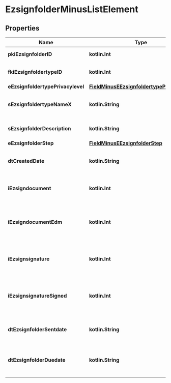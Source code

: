 
# EzsignfolderMinusListElement

## Properties
Name | Type | Description | Notes
------------ | ------------- | ------------- | -------------
**pkiEzsignfolderID** | **kotlin.Int** | The unique ID of the Ezsignfolder | 
**fkiEzsignfoldertypeID** | **kotlin.Int** | The unique ID of the Ezsignfoldertype. | 
**eEzsignfoldertypePrivacylevel** | [**FieldMinusEEzsignfoldertypePrivacylevel**](FieldMinusEEzsignfoldertypePrivacylevel.md) |  | 
**sEzsignfoldertypeNameX** | **kotlin.String** | The name of the Ezsignfoldertype in the language of the requester | 
**sEzsignfolderDescription** | **kotlin.String** | The description of the Ezsignfolder | 
**eEzsignfolderStep** | [**FieldMinusEEzsignfolderStep**](FieldMinusEEzsignfolderStep.md) |  | 
**dtCreatedDate** | **kotlin.String** | The date and time at which the object was created | 
**iEzsigndocument** | **kotlin.Int** | The total number of Ezsigndocument in the folder | 
**iEzsigndocumentEdm** | **kotlin.Int** | The total number of Ezsigndocument in the folder that were saved in the edm system | 
**iEzsignsignature** | **kotlin.Int** | The total number of signature blocks in all Ezsigndocuments in the folder | 
**iEzsignsignatureSigned** | **kotlin.Int** | The total number of already signed signature blocks in all Ezsigndocuments in the folder | 
**dtEzsignfolderSentdate** | **kotlin.String** | The date and time at which the Ezsign folder was sent the last time. |  [optional]
**dtEzsignfolderDuedate** | **kotlin.String** | The maximum date and time at which the Ezsignfolder can be signed. |  [optional]



